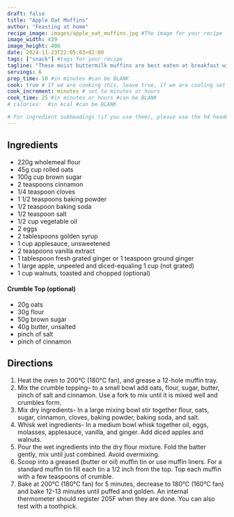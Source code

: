 ```yaml
---
draft: false
title: "Apple Oat Muffins"
author: "Feasting at home"
recipe_image: images/apple_oat_muffins.jpg #The image for your recipe
image_width: 439
image_height: 400
date: 2024-11-23T22:05:03+02:00
tags: ["snack"] #tags for your recipe
tagline: "These moist buttermilk muffins are best eaten at breakfast with a dab of peanut butter"
servings: 6
prep_time: 10 #in minutes #can be BLANK
cook: true # If we are cooking this, leave true, if we are cooling set to false
cook_increment: minutes # set to minutes or hours
cook_time: 25 #in minutes or hours #can be BLANK
# calories:  #in kcal #can be BLANK

# For ingredient subheadings (if you use them), please use the h4 header.  For print view I have those elements targeted
---
```



## Ingredients

- 220g wholemeal flour
- 45g cup rolled oats
- 100g cup brown sugar
- 2 teaspoons cinnamon
- 1/4 teaspoon cloves
- 1 1/2 teaspoons baking powder
- 1/2 teaspoon baking soda
- 1/2 teaspoon salt
- 1/2 cup vegetable oil
- 2 eggs
- 2 tablespoons golden syrup
- 1 cup applesauce, unsweetened
- 2 teaspoons vanilla extract
- 1 tablespoon fresh grated ginger or 1 teaspoon ground ginger
- 1 large apple, unpeeled and diced-equaling 1 cup (not grated)
- 1 cup walnuts, toasted and chopped (optional)

#### Crumble Top (optional)
- 20g oats
- 30g flour
- 50g brown sugar
- 40g butter, unsalted
- pinch of salt
- pinch of cinnamon

## Directions

1. Heat the oven to 200°C (180°C fan), and grease a 12-hole muffin tray.
2. Mix the crumble topping– to a small bowl add oats, flour, sugar, butter, pinch of salt and cinnamon. Use a fork to mix until it is mixed well and crumbles form. 
3. Mix dry ingredients- In a large mixing bowl stir together flour, oats, sugar, cinnamon, cloves, baking powder, baking soda, and salt. 
4. Whisk wet ingredients- In a medium bowl whisk together oil, eggs, molasses, applesauce, vanilla, and ginger. Add diced apples and walnuts. 
5. Pour the wet ingredients into the dry flour mixture. Fold the batter gently, mix until just combined. Avoid overmixing.
6. Scoop into a greased (butter or oil) muffin tin or use muffin liners. For a standard muffin tin fill each tin a 1/2 inch from the top. Top each muffin with a few teaspoons of crumble.
7. Bake at 200°C (180°C fan) for 5 minutes, decrease to 180°C (160°C fan) and bake 12-13 minutes until puffed and golden. An internal thermometer should register 205F when they are done. You can also test with a toothpick.
